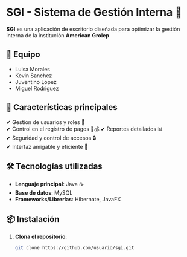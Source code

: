 # SGI - Sistema de Gestión Interna 🏢  

**SGI** es una aplicación de escritorio diseñada para optimizar la gestión interna de la institución **American Grolep**

## 🤝 Equipo
- Luisa Morales
- Kevin Sanchez
- Juventino Lopez
- Miguel Rodriguez

## 🚀 Características principales  

✔ Gestión de usuarios y roles 👥  
✔ Control en el registro de pagos 📑💰
✔ Reportes detallados 📊  
✔ Seguridad y control de accesos 🔒  
✔ Interfaz amigable y eficiente 🎨  

## 🛠 Tecnologías utilizadas  

- **Lenguaje principal**: Java ☕  
- **Base de datos**: MySQL
- **Frameworks/Librerías**: Hibernate, JavaFX

## 📦 Instalación  

1. **Clona el repositorio**:  
   ```bash
   git clone https://github.com/usuario/sgi.git
